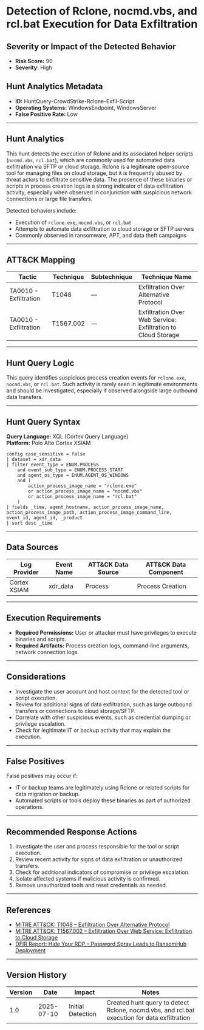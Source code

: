 # Detection of Rclone, nocmd.vbs, and rcl.bat Execution for Data Exfiltration

## Severity or Impact of the Detected Behavior

- **Risk Score:** 90  
- **Severity:** High

## Hunt Analytics Metadata

- **ID:** HuntQuery-CrowdStrike-Rclone-Exfil-Script
- **Operating Systems:** WindowsEndpoint, WindowsServer
- **False Positive Rate:** Low

---

## Hunt Analytics

This hunt detects the execution of Rclone and its associated helper scripts (`nocmd.vbs`, `rcl.bat`), which are commonly used for automated data exfiltration via SFTP or cloud storage. Rclone is a legitimate open-source tool for managing files on cloud storage, but it is frequently abused by threat actors to exfiltrate sensitive data. The presence of these binaries or scripts in process creation logs is a strong indicator of data exfiltration activity, especially when observed in conjunction with suspicious network connections or large file transfers.

Detected behaviors include:

- Execution of `rclone.exe`, `nocmd.vbs`, or `rcl.bat`
- Attempts to automate data exfiltration to cloud storage or SFTP servers
- Commonly observed in ransomware, APT, and data theft campaigns

---

## ATT&CK Mapping

| Tactic                        | Technique   | Subtechnique | Technique Name                                 |
|-------------------------------|-------------|--------------|-----------------------------------------------|
| TA0010 - Exfiltration         | T1048       | —            | Exfiltration Over Alternative Protocol        |
| TA0010 - Exfiltration         | T1567.002   | —            | Exfiltration Over Web Service: Exfiltration to Cloud Storage |

---

## Hunt Query Logic

This query identifies suspicious process creation events for `rclone.exe`, `nocmd.vbs`, or `rcl.bat`. Such activity is rarely seen in legitimate environments and should be investigated, especially if observed alongside large outbound data transfers.

---

## Hunt Query Syntax

**Query Language:** XQL (Cortex Query Language)  
**Platform:** Polo Alto Cortex XSIAM

```xql
config case_sensitive = false
| dataset = xdr_data
| filter event_type = ENUM.PROCESS
    and event_sub_type = ENUM.PROCESS_START
    and agent_os_type = ENUM.AGENT_OS_WINDOWS
    and (
        action_process_image_name = "rclone.exe"
        or action_process_image_name = "nocmd.vbs"
        or action_process_image_name = "rcl.bat"
    )
| fields _time, agent_hostname, action_process_image_name, action_process_image_path, action_process_image_command_line, event_id, agent_id, _product
| sort desc _time
```

---

## Data Sources

| Log Provider | Event Name       | ATT&CK Data Source  | ATT&CK Data Component  |
|--------------|------------------|---------------------|------------------------|
| Cortex XSIAM|    xdr_data       | Process             | Process Creation       |

---

## Execution Requirements

- **Required Permissions:** User or attacker must have privileges to execute binaries and scripts.
- **Required Artifacts:** Process creation logs, command-line arguments, network connection logs.

---

## Considerations

- Investigate the user account and host context for the detected tool or script execution.
- Review for additional signs of data exfiltration, such as large outbound transfers or connections to cloud storage/SFTP.
- Correlate with other suspicious events, such as credential dumping or privilege escalation.
- Check for legitimate IT or backup activity that may explain the execution.

---

## False Positives

False positives may occur if:

- IT or backup teams are legitimately using Rclone or related scripts for data migration or backup.
- Automated scripts or tools deploy these binaries as part of authorized operations.

---

## Recommended Response Actions

1. Investigate the user and process responsible for the tool or script execution.
2. Review recent activity for signs of data exfiltration or unauthorized transfers.
3. Check for additional indicators of compromise or privilege escalation.
4. Isolate affected systems if malicious activity is confirmed.
5. Remove unauthorized tools and reset credentials as needed.

---

## References

- [MITRE ATT&CK: T1048 – Exfiltration Over Alternative Protocol](https://attack.mitre.org/techniques/T1048/)
- [MITRE ATT&CK: T1567.002 – Exfiltration Over Web Service: Exfiltration to Cloud Storage](https://attack.mitre.org/techniques/T1567/002/)
- [DFIR Report: Hide Your RDP – Password Spray Leads to RansomHub Deployment](https://thedfirreport.com/2025/06/30/hide-your-rdp-password-spray-leads-to-ransomhub-deployment/)

---

## Version History

| Version | Date       | Impact            | Notes                                                                                      |
|---------|------------|-------------------|--------------------------------------------------------------------------------------------|
| 1.0     | 2025-07-10 | Initial Detection | Created hunt query to detect Rclone, nocmd.vbs, and rcl.bat execution for data exfiltration|
